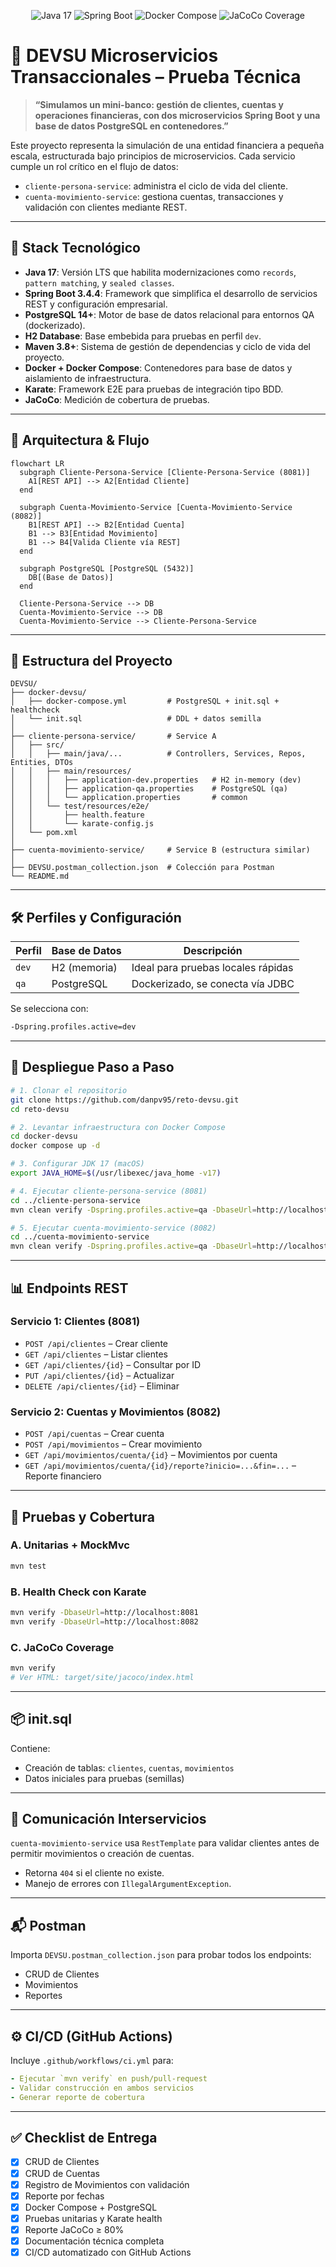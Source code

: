 
<p align="center">
  <img src="https://img.shields.io/badge/Java-17-blue.svg" alt="Java 17">
  <img src="https://img.shields.io/badge/Spring_Boot-3.4.4-green.svg" alt="Spring Boot">
  <img src="https://img.shields.io/badge/Docker–Compose-blue.svg" alt="Docker Compose">
  <img src="https://img.shields.io/badge/JaCoCo–80%25-green.svg" alt="JaCoCo Coverage">
</p>

# 🏦 DEVSU Microservicios Transaccionales – Prueba Técnica

> **“Simulamos un mini-banco: gestión de clientes, cuentas y operaciones financieras, con dos microservicios Spring Boot y una base de datos PostgreSQL en contenedores.”**

Este proyecto representa la simulación de una entidad financiera a pequeña escala, estructurada bajo principios de microservicios. Cada servicio cumple un rol crítico en el flujo de datos:

- `cliente-persona-service`: administra el ciclo de vida del cliente.
- `cuenta-movimiento-service`: gestiona cuentas, transacciones y validación con clientes mediante REST.

---

## 🧰 Stack Tecnológico

- **Java 17**: Versión LTS que habilita modernizaciones como `records`, `pattern matching`, y `sealed classes`.
- **Spring Boot 3.4.4**: Framework que simplifica el desarrollo de servicios REST y configuración empresarial.
- **PostgreSQL 14+**: Motor de base de datos relacional para entornos QA (dockerizado).
- **H2 Database**: Base embebida para pruebas en perfil `dev`.
- **Maven 3.8+**: Sistema de gestión de dependencias y ciclo de vida del proyecto.
- **Docker + Docker Compose**: Contenedores para base de datos y aislamiento de infraestructura.
- **Karate**: Framework E2E para pruebas de integración tipo BDD.
- **JaCoCo**: Medición de cobertura de pruebas.

---

## 📐 Arquitectura & Flujo

```mermaid
flowchart LR
  subgraph Cliente-Persona-Service [Cliente-Persona-Service (8081)]
    A1[REST API] --> A2[Entidad Cliente]
  end

  subgraph Cuenta-Movimiento-Service [Cuenta-Movimiento-Service (8082)]
    B1[REST API] --> B2[Entidad Cuenta]
    B1 --> B3[Entidad Movimiento]
    B1 --> B4[Valida Cliente vía REST]
  end

  subgraph PostgreSQL [PostgreSQL (5432)]
    DB[(Base de Datos)]
  end

  Cliente-Persona-Service --> DB
  Cuenta-Movimiento-Service --> DB
  Cuenta-Movimiento-Service --> Cliente-Persona-Service
```

---

## 📂 Estructura del Proyecto

```
DEVSU/
├── docker-devsu/
│   ├── docker-compose.yml         # PostgreSQL + init.sql + healthcheck
│   └── init.sql                   # DDL + datos semilla
│
├── cliente-persona-service/       # Service A
│   ├── src/
│   │   ├── main/java/...          # Controllers, Services, Repos, Entities, DTOs
│   │   ├── main/resources/
│   │   │   ├── application-dev.properties   # H2 in-memory (dev)
│   │   │   ├── application-qa.properties    # PostgreSQL (qa)
│   │   │   └── application.properties       # common
│   │   └── test/resources/e2e/
│   │       ├── health.feature
│   │       └── karate-config.js
│   └── pom.xml
│
├── cuenta-movimiento-service/     # Service B (estructura similar)
│
├── DEVSU.postman_collection.json  # Colección para Postman
└── README.md
```

---

## 🛠️ Perfiles y Configuración

| Perfil | Base de Datos | Descripción |
|--------|----------------|-------------|
| `dev`  | H2 (memoria)   | Ideal para pruebas locales rápidas |
| `qa`   | PostgreSQL     | Dockerizado, se conecta vía JDBC |

Se selecciona con:  
```bash
-Dspring.profiles.active=dev
```

---

## 🚀 Despliegue Paso a Paso

```bash
# 1. Clonar el repositorio
git clone https://github.com/danpv95/reto-devsu.git
cd reto-devsu

# 2. Levantar infraestructura con Docker Compose
cd docker-devsu
docker compose up -d

# 3. Configurar JDK 17 (macOS)
export JAVA_HOME=$(/usr/libexec/java_home -v17)

# 4. Ejecutar cliente-persona-service (8081)
cd ../cliente-persona-service
mvn clean verify -Dspring.profiles.active=qa -DbaseUrl=http://localhost:8081

# 5. Ejecutar cuenta-movimiento-service (8082)
cd ../cuenta-movimiento-service
mvn clean verify -Dspring.profiles.active=qa -DbaseUrl=http://localhost:8082
```

---

## 📊 Endpoints REST

### Servicio 1: Clientes (8081)

- `POST /api/clientes` – Crear cliente
- `GET /api/clientes` – Listar clientes
- `GET /api/clientes/{id}` – Consultar por ID
- `PUT /api/clientes/{id}` – Actualizar
- `DELETE /api/clientes/{id}` – Eliminar

### Servicio 2: Cuentas y Movimientos (8082)

- `POST /api/cuentas` – Crear cuenta
- `POST /api/movimientos` – Crear movimiento
- `GET /api/movimientos/cuenta/{id}` – Movimientos por cuenta
- `GET /api/movimientos/cuenta/{id}/reporte?inicio=...&fin=...` – Reporte financiero

---

## 🧪 Pruebas y Cobertura

### A. Unitarias + MockMvc
```bash
mvn test
```

### B. Health Check con Karate
```bash
mvn verify -DbaseUrl=http://localhost:8081
mvn verify -DbaseUrl=http://localhost:8082
```

### C. JaCoCo Coverage
```bash
mvn verify
# Ver HTML: target/site/jacoco/index.html
```

---

## 📦 init.sql

Contiene:

- Creación de tablas: `clientes`, `cuentas`, `movimientos`
- Datos iniciales para pruebas (semillas)

---

## 🔄 Comunicación Interservicios

`cuenta-movimiento-service` usa `RestTemplate` para validar clientes antes de permitir movimientos o creación de cuentas.

- Retorna `404` si el cliente no existe.
- Manejo de errores con `IllegalArgumentException`.

---

## 📬 Postman

Importa `DEVSU.postman_collection.json` para probar todos los endpoints:

- CRUD de Clientes
- Movimientos
- Reportes

---

## ⚙️ CI/CD (GitHub Actions)

Incluye `.github/workflows/ci.yml` para:

```yaml
- Ejecutar `mvn verify` en push/pull-request
- Validar construcción en ambos servicios
- Generar reporte de cobertura
```

---

## ✅ Checklist de Entrega

- [x] CRUD de Clientes
- [x] CRUD de Cuentas
- [x] Registro de Movimientos con validación
- [x] Reporte por fechas
- [x] Docker Compose + PostgreSQL
- [x] Pruebas unitarias y Karate health
- [x] Reporte JaCoCo ≥ 80%
- [x] Documentación técnica completa
- [x] CI/CD automatizado con GitHub Actions
